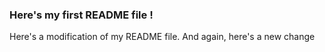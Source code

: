 ### Here's my first README file !
Here's a modification of my README file.
And again, here's a new change
